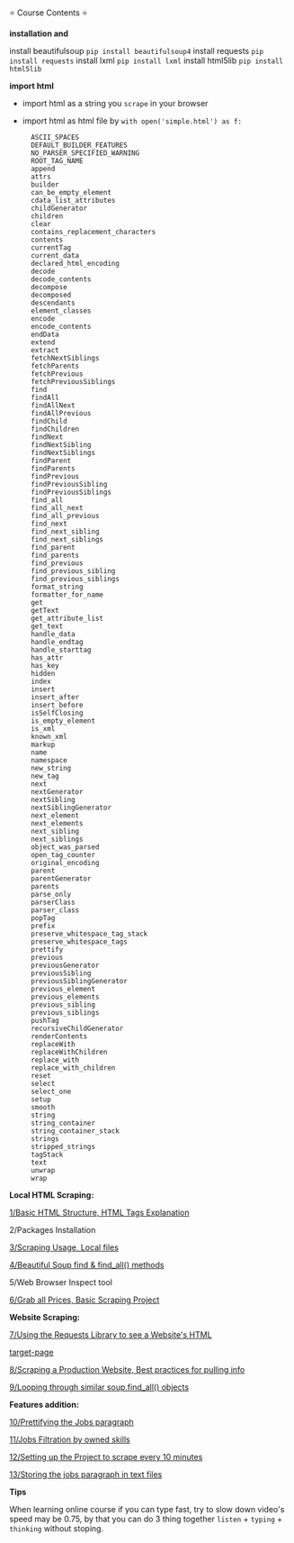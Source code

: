 ⭐️ Course Contents ⭐️

**installation and**

install beautifulsoup `pip install beautifulsoup4`
install requests `pip install requests`
install lxml `pip install lxml`
install html5lib `pip install html5lib`

**import html**

- import html as a string you `scrape` in your browser
- import html as html file by `with open('simple.html') as f:`

        ASCII_SPACES
        DEFAULT_BUILDER_FEATURES
        NO_PARSER_SPECIFIED_WARNING
        ROOT_TAG_NAME
        append
        attrs
        builder
        can_be_empty_element
        cdata_list_attributes
        childGenerator
        children
        clear
        contains_replacement_characters
        contents
        currentTag
        current_data
        declared_html_encoding
        decode
        decode_contents
        decompose
        decomposed
        descendants
        element_classes
        encode
        encode_contents
        endData
        extend
        extract
        fetchNextSiblings
        fetchParents
        fetchPrevious
        fetchPreviousSiblings
        find
        findAll
        findAllNext
        findAllPrevious
        findChild
        findChildren
        findNext
        findNextSibling
        findNextSiblings
        findParent
        findParents
        findPrevious
        findPreviousSibling
        findPreviousSiblings
        find_all
        find_all_next
        find_all_previous
        find_next
        find_next_sibling
        find_next_siblings
        find_parent
        find_parents
        find_previous
        find_previous_sibling
        find_previous_siblings
        format_string
        formatter_for_name
        get
        getText
        get_attribute_list
        get_text
        handle_data
        handle_endtag
        handle_starttag
        has_attr
        has_key
        hidden
        index
        insert
        insert_after
        insert_before
        isSelfClosing
        is_empty_element
        is_xml
        known_xml
        markup
        name
        namespace
        new_string
        new_tag
        next
        nextGenerator
        nextSibling
        nextSiblingGenerator
        next_element
        next_elements
        next_sibling
        next_siblings
        object_was_parsed
        open_tag_counter
        original_encoding
        parent
        parentGenerator
        parents
        parse_only
        parserClass
        parser_class
        popTag
        prefix
        preserve_whitespace_tag_stack
        preserve_whitespace_tags
        prettify
        previous
        previousGenerator
        previousSibling
        previousSiblingGenerator
        previous_element
        previous_elements
        previous_sibling
        previous_siblings
        pushTag
        recursiveChildGenerator
        renderContents
        replaceWith
        replaceWithChildren
        replace_with
        replace_with_children
        reset
        select
        select_one
        setup
        smooth
        string
        string_container
        string_container_stack
        strings
        stripped_strings
        tagStack
        text
        unwrap
        wrap

**Local HTML Scraping:**

[1/Basic HTML Structure, HTML Tags Explanation]()

2/Packages Installation

[3/Scraping Usage, Local files](/beautifulsoup/sub6)

[4/Beautiful Soup find & find_all() methods](/beautifulsoup/sub7)

5/Web Browser Inspect tool

[6/Grab all Prices, Basic Scraping Project](/beautifulsoup/sub8)

**Website Scraping:**

[7/Using the Requests Library to see a Website's HTML](/beautifulsoup/sub9)

[target-page](https://www.timesjobs.com/)

[8/Scraping a Production Website, Best practices for pulling info]()

[9/Looping through similar soup.find_all() objects]()

**Features addition:**

[10/Prettifying the Jobs paragraph]()

[11/Jobs Filtration by owned skills]()

[12/Setting up the Project to scrape every 10 minutes]()

[13/Storing the jobs paragraph in text files]()

**Tips**

When learning online course if you can type fast, try to slow down video's speed may be 0.75, by that you can do 3 thing together `listen` + `typing` + `thinking` without stoping.